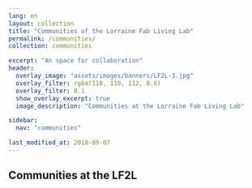 ```yaml
---
lang: en
layout: collection
title: "Communities of the Lorraine Fab Living Lab"
permalink: /communities/
collection: communities

excerpt: "An space for collaboration"
header:  
  overlay_image: "assets/images/banners/LF2L-3.jpg" 
  overlay_filter: rgba(110, 110, 112, 0.6)
  overlay_filter: 0.1
  show_overlay_excerpt: true 
  image_description: "Communities at the Lorraine Fab Living Lab"

sidebar:
  nav: "communities"

last_modified_at: 2018-09-07
---
```


## Communities at the LF2L
